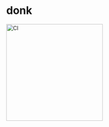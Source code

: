 # donk
<a href="https://github.com/functioneel"><img src="https://i.imgur.com/KKNj3ge.jpg" alt="CI" width="256"></a>
